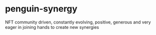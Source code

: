 # penguin-synergy
NFT community driven, constantly evolving, positive, generous and very eager in joining hands to create new synergies
